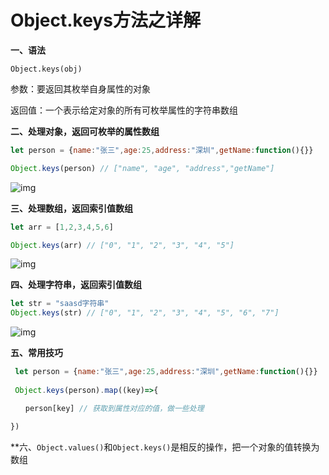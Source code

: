# Object.keys方法之详解

**一、语法**

`Object.keys(obj)`

参数：要返回其枚举自身属性的对象

返回值：一个表示给定对象的所有可枚举属性的字符串数组

**二、处理对象，返回可枚举的属性数组**

```js
let person = {name:"张三",age:25,address:"深圳",getName:function(){}}

Object.keys(person) // ["name", "age", "address","getName"]

```



![img](https://images2018.cnblogs.com/blog/1429393/201808/1429393-20180817143437674-441573117.png)

**三、处理数组，返回索引值数组**

```js
let arr = [1,2,3,4,5,6]

Object.keys(arr) // ["0", "1", "2", "3", "4", "5"]

```



![img](https://images2018.cnblogs.com/blog/1429393/201808/1429393-20180817143653313-839437368.png)

**四、处理字符串，返回索引值数组**

```js
let str = "saasd字符串"
Object.keys(str) // ["0", "1", "2", "3", "4", "5", "6", "7"]
```





![img](https://images2018.cnblogs.com/blog/1429393/201808/1429393-20180817143909770-1011253474.png)

**五、常用技巧**

```js
 let person = {name:"张三",age:25,address:"深圳",getName:function(){}}
 
 Object.keys(person).map((key)=>{

　　person[key] // 获取到属性对应的值，做一些处理

}) 

```



**六、`Object.values()`和`Object.keys()`是相反的操作，把一个对象的值转换为数组